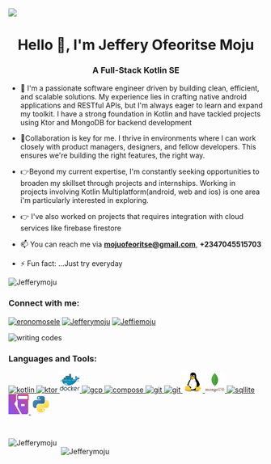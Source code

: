 <img align='center' width='1020' src='https://img.freepik.com/free-vector/gamer-room-illustration_23-2148929072.jpg?t=st=1713450298~exp=1713453898~hmac=87e65154b930f75836ba6010538caac8a60d11108e1f9504e05b7ac688197797&w=740'>
<!--### Hi there 👋

Here are some ideas to get you started:

- 🔭 I’m currently ... An Instructor an Android Developement Instructor at TechRoyale Studios
- 👯 I’m looking to collaborate on Projects related to Kotlin, Ktor, Kobweb.
- 🤔 I’m looking for help with Internships, job openings, oppourtunities that will further contibute to my growth as a software engineer
- 💬 Ask me about ...
- 📫 How to reach me: ...
-
- 😄 Prefferred name: Jeffery
<!-- ⚡ Fun fact: ...doing hard things isn't really difficult if only you stay determined.
-->
<h1 align="center">Hello 👋, I'm Jeffery Ofeoritse Moju</h1>
<h3 align="center">A Full-Stack Kotlin SE</h3>

<!--<img align='center' width='1020' src='https://img.freepik.com/free-vector/teenager-boy-bedroom-interior-computers-desk_107791-2738.jpg?w=826&t=st=1665971325~exp=1665971925~hmac=ec0dfa2d7e5eab170131ade718501cc66f0eeb07495ca493d38c092b518cb8a9'>
-->

- 🔭 I'm a passionate software engineer driven by building clean, efficient, and scalable solutions.  My experience lies in crafting native android applications and RESTful APIs, but I'm always eager to learn and expand my toolkit.  I have a strong foundation in Kotlin and have tackled projects using Ktor and MongoDB for backend development
<!-- 🌱 I’m currently increasing more **building**-->

- 👯Collaboration is key for me. I thrive in environments where I can work closely with product managers, designers, and fellow developers. This ensures we're building the right features, the right way.

<!-- 🤝 I’m looking for more expereince **With projects and internship opportunities in being a better SE** -->

- 👉Beyond my current expertise, I'm constantly seeking opportunities to broaden my skillset through projects and internships. Working in projects involving Kotlin Multiplatform(android, web and ios) is one area i'm particularly interested in exploring.

- 👉 I've also worked on projects that requires integration with cloud services like firebase firestore

- 📫 You can reach me via **mojuofeoritse@gmail.com**, **+2347045515703**

- ⚡ Fun fact: ...Just try everyday

<p align="left"> <img src="https://komarev.com/ghpvc/?username=Jefferymoju&label=Profile%20views&color=0e75b6&style=flat" alt="Jefferymoju" /> </p>

<h3 align="left">Connect with me:</h3>
<p align="left">
<a href="https://twitter.com/mofeoritse" target="blank"><img align="center" src="https://raw.githubusercontent.com/rahuldkjain/github-profile-readme-generator/master/src/images/icons/Social/twitter.svg" alt="eronomosele" height="30" width="40" /></a>
<!-- <a href="https://linkedin.com/in/samuel iyebhora" target="blank"><img align="center" src="https://raw.githubusercontent.com/rahuldkjain/github-profile-readme-generator/master/src/images/icons/Social/linked-in-alt.svg" alt="samuel iyebhora" height="30" width="40" /></a> -->
<a href="https://wa.me/+2347045515703" target="blank"><img align="center" src="https://img.icons8.com/?size=48&id=7OeRNqg6S7Vf&format=gif" alt="Jefferymoju" height="30" width="40" /></a>
<a href="https://www.linkedin.com/in/moju-jeffrey-5b7338253" target="blank"><img align="center" src="https://img.icons8.com/?size=48&id=13930&format=png" alt="Jeffiemoju" height="30" width="40" /></a>
</p>
<!--
  gif section

<img align="left" width='400' hieght='200' src="https://i.gifer.com/J4o.gif">
-->
<img alt="writing codes" width='1020' hieght='200' align="center" src="https://media1.tenor.com/m/D-xKkvBWCYUAAAAd/scaler-create-impact.gif">
<br clear='all'/>

<h3 align="left">Languages and Tools:</h3>
<p align="left">
  <a href="https://www.kotlinlang.org/" target="_blank" rel="noreferrer"> 
    <img src="https://cdn.worldvectorlogo.com/logos/kotlin-1.svg" alt="kotlin" width="40" height="40"/> 
  </a> 
  <!-- <a href="https://www.gnu.org/software/bash/" target="_blank" rel="noreferrer"> 
    <img src="https://www.vectorlogo.zone/logos/gnu_bash/gnu_bash-icon.svg" alt="bash" width="40" height="40"/> 
  </a> -->
  <a href="https://www.ktor.io/" target="_blank" rel="noreferrer"> 
    <img src="https://raw.githubusercontent.com/ktorio/ktor/main/.github/images/ktor-logo-for-light.svg" alt="ktor" width="70" height="40"/> 
  </a> 
  <a href="https://www.docker.com/" target="_blank" rel="noreferrer"> 
    <img src="https://raw.githubusercontent.com/devicons/devicon/master/icons/docker/docker-original-wordmark.svg" alt="docker" width="40" height="40"/> 
  </a> 
  <a href="https://firebase.google.com/" target="_blank" rel="noreferrer"> 
    <img src="https://cdn.worldvectorlogo.com/logos/firebase-2.svg" alt="gcp" width="40" height="40"/> 
  </a>
  <a href="https://developer.android.com/develop/ui/compose" target="_blank" rel="noreferrer">
    <img src="https://blogger.googleusercontent.com/img/b/R29vZ2xl/AVvXsEjC97Z8BResg5dlPqczsRCFhP6zewWX0X0e7fVPG-G7PuUZwwZVsi9OPoqJYkgqT2h0FI95SsmWzVEgpt8b8HAqFiIxZ98TFtY4lE0b8UrtVJ2HrJebRwl6C9DslsQDl9KnBIrdHS6LtkY/s1600/jetpack+compose+icon_RGB.png" alt="compose" width="40" height="40"/>
  </a>
  <a href="https://git-scm.com/" target="_blank" rel="noreferrer"> 
    <img src="https://www.vectorlogo.zone/logos/git-scm/git-scm-icon.svg" alt="git" width="40" height="40"/> 
  </a> 
  <a href="https://github.com/" target="_blank" rel="noreferrer"> 
    <img src="https://cdn.worldvectorlogo.com/logos/github-icon-1.svg" alt="git" width="40" height="40"/> 
  </a> 
  <a href="https://www.linux.org/" target="_blank" rel="noreferrer"> 
    <img src="https://raw.githubusercontent.com/devicons/devicon/master/icons/linux/linux-original.svg" alt="linux" width="40" height="40"/> 
  </a>
  <a href="https://www.mongodb.com/" target="_blank" rel="noreferrer"> 
    <img src="https://raw.githubusercontent.com/devicons/devicon/master/icons/mongodb/mongodb-original-wordmark.svg" alt="mongodb" width="40" height="40"/> 
  </a> 
  <a href="https://developer.android.com/training/data-storage/room" target="_blank" rel="noreferrer"> 
    <img src="https://dungtaviet.wordpress.com/wp-content/uploads/2020/03/ic_roomdatabase_logo.png?w=1568" alt="sqllite" width="40" height="40"/> 
  </a> 
  <a href="https://kotlinlang.org/docs/multiplatform.html" target="_blank" rel="noreferrer"> 
    <img src="https://raw.githubusercontent.com/xxfast/KStore/master/docs/images/kstore.svg" alt="nginx" width="40" height="40"/> 
  </a> 
  <a href="https://www.python.org" target="_blank" rel="noreferrer"> 
    <img src="https://raw.githubusercontent.com/devicons/devicon/master/icons/python/python-original.svg" alt="python" width="40" height="40"/> 
  </a> 
</p><br>

<p><img width='400' hieght='500' align="left" src="https://github-readme-stats.vercel.app/api/top-langs?username=Jefferymoju&show_icons=true&locale=en&layout=compact" alt="Jefferymoju" /></p>
<!--
<p>&nbsp;<img align="center" width='400' src="https://github-readme-stats.vercel.app/api?username=sammykingx&show_icons=true&locale=en" alt="sammykingx" /></p>
-->
<p><img align="right" width='400' hieght='500' src="https://github-readme-streak-stats.herokuapp.com/?user=Jefferymoju&" alt="Jefferymoju" /></p>
